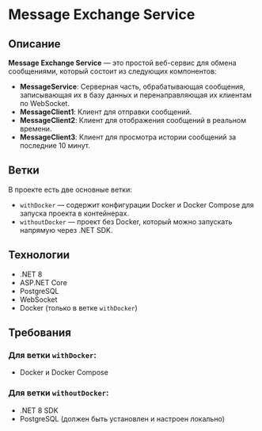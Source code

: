 # Message Exchange Service

## Описание

**Message Exchange Service** — это простой веб-сервис для обмена сообщениями, который состоит из следующих компонентов:
- **MessageService**: Серверная часть, обрабатывающая сообщения, записывающая их в базу данных и перенаправляющая их клиентам по WebSocket.
- **MessageClient1**: Клиент для отправки сообщений.
- **MessageClient2**: Клиент для отображения сообщений в реальном времени.
- **MessageClient3**: Клиент для просмотра истории сообщений за последние 10 минут.

## Ветки

В проекте есть две основные ветки:

- `withDocker` — содержит конфигурации Docker и Docker Compose для запуска проекта в контейнерах.
- `withoutDocker` — проект без Docker, который можно запускать напрямую через .NET SDK.

## Технологии

- .NET 8
- ASP.NET Core
- PostgreSQL
- WebSocket
- Docker (только в ветке `withDocker`)

## Требования

### Для ветки `withDocker`:
- Docker и Docker Compose

### Для ветки `withoutDocker`:
- .NET 8 SDK
- PostgreSQL (должен быть установлен и настроен локально)
